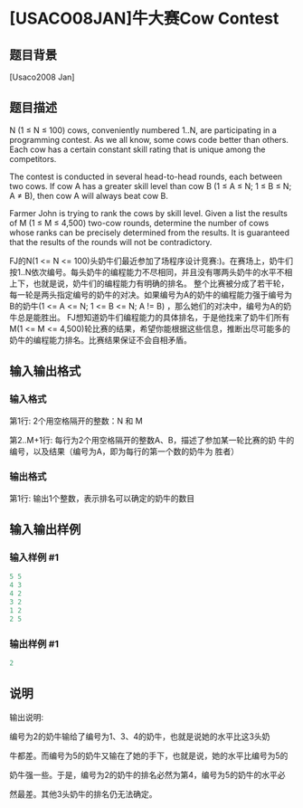 # [USACO08JAN]牛大赛Cow Contest

## 题目背景

[Usaco2008 Jan]

## 题目描述

N (1 ≤ N ≤ 100) cows, conveniently numbered 1..N, are participating in a programming contest. As we all know, some cows code better than others. Each cow has a certain constant skill rating that is unique among the competitors.

The contest is conducted in several head-to-head rounds, each between two cows. If cow A has a greater skill level than cow B (1 ≤ A ≤ N; 1 ≤ B ≤ N; A ≠ B), then cow A will always beat cow B.

Farmer John is trying to rank the cows by skill level. Given a list the results of M (1 ≤ M ≤ 4,500) two-cow rounds, determine the number of cows whose ranks can be precisely determined from the results. It is guaranteed that the results of the rounds will not be contradictory.

FJ的N(1 <= N <= 100)头奶牛们最近参加了场程序设计竞赛:)。在赛场上，奶牛们按1..N依次编号。每头奶牛的编程能力不尽相同，并且没有哪两头奶牛的水平不相上下，也就是说，奶牛们的编程能力有明确的排名。 整个比赛被分成了若干轮，每一轮是两头指定编号的奶牛的对决。如果编号为A的奶牛的编程能力强于编号为B的奶牛(1 <= A <= N; 1 <= B <= N; A != B) ，那么她们的对决中，编号为A的奶牛总是能胜出。 FJ想知道奶牛们编程能力的具体排名，于是他找来了奶牛们所有 M(1 <= M <= 4,500)轮比赛的结果，希望你能根据这些信息，推断出尽可能多的奶牛的编程能力排名。比赛结果保证不会自相矛盾。

## 输入输出格式

### 输入格式

第1行: 2个用空格隔开的整数：N 和 M

第2..M+1行: 每行为2个用空格隔开的整数A、B，描述了参加某一轮比赛的奶 牛的编号，以及结果（编号为A，即为每行的第一个数的奶牛为 胜者）

### 输出格式

第1行: 输出1个整数，表示排名可以确定的奶牛的数目

## 输入输出样例

### 输入样例 #1

```cpp
5 5
4 3
4 2
3 2
1 2
2 5
```


### 输出样例 #1

```cpp
2

```
## 说明

输出说明:

编号为2的奶牛输给了编号为1、3、4的奶牛，也就是说她的水平比这3头奶

牛都差。而编号为5的奶牛又输在了她的手下，也就是说，她的水平比编号为5的

奶牛强一些。于是，编号为2的奶牛的排名必然为第4，编号为5的奶牛的水平必

然最差。其他3头奶牛的排名仍无法确定。

